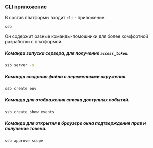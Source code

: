 ### CLI приложение

В состав платформы входит `cli` - приложение.

```bash
ssb
```
Он содержит разные команды-помошники для более комфортной разработки c платформой.
 
##### Команда запуска сервера, для получение `access_token`.
```bash
ssb server -s
```

##### Команда создания файла с переменными окружения.

```bash
ssb create env
```

##### Команда для отображения списка доступных событий.

```bash
ssb create show events
```
##### Команда для открытия в браузере окна подтверждения прав и получение токена.

```bash
ssb approve scope
```